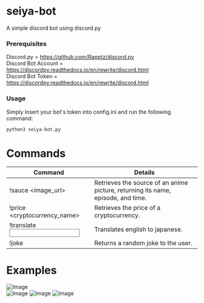 # seiya-bot
A simple discord bot using discord.py

### Prerequisites
Discord.py = https://github.com/Rapptz/discord.py  
Discord Bot Account = https://discordpy.readthedocs.io/en/rewrite/discord.html  
Discord Bot Token = https://discordpy.readthedocs.io/en/rewrite/discord.html  

### Usage
Simply insert your bot's token into config.ini and run the following command:
```
python3 seiya-bot.py
```


# Commands

Command | Details
--- | ----
!sauce <image_url> | Retrieves the source of an anime picture, returning its name, episode, and time.
!price <cryptocurrency_name> | Retrieves the price of a cryptocurrency.
!translate <input> | Translates english to japanese.
!joke | Returns a random joke to the user.

# Examples
![Image](https://i.imgur.com/uFLYwrG.png)  
![Image](https://i.imgur.com/P8T9p8U.png)
![Image](https://i.imgur.com/pjrpbI4.png)
![Image](https://i.imgur.com/NlMFCIx.png)
